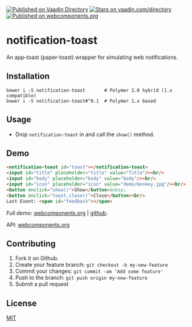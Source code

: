 [![Published on Vaadin  Directory](https://img.shields.io/badge/Vaadin%20Directory-published-00b4f0.svg)](https://vaadin.com/directory/component/jifalopsnotification-toast)
[![Stars on vaadin.com/directory](https://img.shields.io/vaadin-directory/star/jifalopsnotification-toast.svg)](https://vaadin.com/directory/component/jifalopsnotification-toast)
[![Published on webcomponents.org](https://img.shields.io/badge/webcomponents.org-published-blue.svg)](https://www.webcomponents.org/element/jifalops/notification-toast)

# notification-toast
An app-toast (paper-toast) wrapper for simulating web notifications.

## Installation
```
bower i -S notification-toast       # Polymer 2.0 hybrid (1.x compatible)
bower i -S notification-toast#^0.1  # Polymer 1.x based
```

## Usage
* Drop `notification-toast` in and call the `show()` method.

## Demo
<!--
```
<custom-element-demo height="300">
  <template>
    <script src="../webcomponentsjs/webcomponents-lite.js"></script>
    <link rel="import" href="notification-toast.html">
    <next-code-block></next-code-block>
    <script>
      var toast = document.getElementById('toast');
      var title = document.getElementById('title');
      var body = document.getElementById('body');
      var icon = document.getElementById('icon');
      toast.addEventListener('toast-tap', function() { feedback.innerText = 'on-toast-tap'; });
      toast.addEventListener('toast-cancel', function() { feedback.innerText = 'on-toast-cancel'; });
      function show() {
        toast.show({
          notificationTitle: title.value,
          body: body.value,
          icon: icon.value
        });
      }
    </script>
  </template>
</custom-element-demo>
```
-->

```html
<notification-toast id="toast"></notification-toast>
<input id="title" placeholder="title" value="Title"/><br/>
<input id="body" placeholder="body" value="body"/><br/>
<input id="icon" placeholder="icon" value="demo/monkey.jpg"/><br/>
<button onclick="show()">Show</button>&nbsp;
<button onclick="toast.close()">Close</button><br/>
Last Event: <span id="feedback"></span>
```

Full demo:
[webcomponents.org](https://www.webcomponents.org/element/jifalops/notification-toast/demo/demo/index.html)
| [github](https://jifalops.github.io/notification-toast/components/notification-toast/demo/).

API: [webcomponents.org](https://www.webcomponents.org/element/jifalops/notification-toast/notification-toast)

## Contributing

1. Fork it on Github.
2. Create your feature branch: `git checkout -b my-new-feature`
3. Commit your changes: `git commit -am 'Add some feature'`
4. Push to the branch: `git push origin my-new-feature`
5. Submit a pull request

## License

[MIT](https://opensource.org/licenses/MIT)

